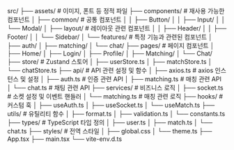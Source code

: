 src/
├── assets/              # 이미지, 폰트 등 정적 파일
├── components/          # 재사용 가능한 컴포넌트
│   ├── common/         # 공통 컴포넌트
│   │   ├── Button/
│   │   ├── Input/
│   │   └── Modal/
│   ├── layout/         # 레이아웃 관련 컴포넌트
│   │   ├── Header/
│   │   ├── Footer/
│   │   └── Sidebar/
│   └── features/       # 특정 기능과 관련된 컴포넌트
│       ├── auth/
│       ├── matching/
│       └── chat/
├── pages/              # 페이지 컴포넌트
│   ├── Home/
│   ├── Login/
│   ├── Profile/
│   ├── Matching/
│   └── Chat/
├── store/              # Zustand 스토어
│   ├── userStore.ts
│   ├── matchStore.ts
│   └── chatStore.ts
├── api/                # API 관련 설정 및 함수
│   ├── axios.ts       # axios 인스턴스 및 설정
│   ├── auth.ts        # 인증 관련 API
│   ├── matching.ts    # 매칭 관련 API
│   └── chat.ts        # 채팅 관련 API
├── services/           # 비즈니스 로직
│   ├── socket.ts      # 소켓 설정 및 이벤트 핸들러
│   └── matching.ts    # 매칭 관련 로직
├── hooks/              # 커스텀 훅
│   ├── useAuth.ts
│   ├── useSocket.ts
│   └── useMatch.ts
├── utils/             # 유틸리티 함수
│   ├── format.ts
│   ├── validation.ts
│   └── constants.ts
├── types/            # TypeScript 타입 정의
│   ├── user.ts
│   ├── match.ts
│   └── chat.ts
├── styles/           # 전역 스타일
│   ├── global.css
│   └── theme.ts
├── App.tsx
├── main.tsx
└── vite-env.d.ts